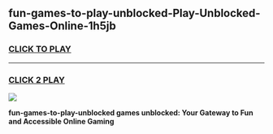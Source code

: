 
## fun-games-to-play-unblocked-Play-Unblocked-Games-Online-1h5jb
<h3>
<a href="https://premium76.site?title=fun-games-to-play-unblocked&ref=25A">CLICK TO PLAY</a></h3>
<hr>

<h3>
<a href="https://premium76.site?title=fun-games-to-play-unblocked&ref=25A">CLICK 2 PLAY</a>
  
</h3>

<a href="https://premium76.site?title=fun-games-to-play-unblocked&ref=25A"><img src="https://clearcache.store/games.png"></a>


**fun-games-to-play-unblocked games unblocked: Your Gateway to Fun and Accessible Online Gaming**
